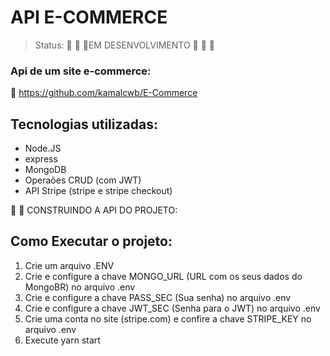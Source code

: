 <h1>API E-COMMERCE</h1>


>Status: :construction: :construction: :construction:EM DESENVOLVIMENTO :construction: :construction: :construction:


### Api de um site e-commerce:
:triangular_flag_on_post: https://github.com/kamalcwb/E-Commerce


## Tecnologias utilizadas:
 
+ Node.JS
+ express
+ MongoDB
+ Operaões CRUD (com JWT)
+ API Stripe (stripe e stripe checkout)

:triangular_flag_on_post: :triangular_flag_on_post: CONSTRUINDO A API DO PROJETO:


## Como Executar o projeto:

1) Crie um arquivo .ENV
2) Crie e configure a chave MONGO_URL (URL com os seus dados do MongoBR) no arquivo .env
3) Crie e configure a chave  PASS_SEC (Sua senha) no arquivo .env
4) Crie e configure a chave JWT_SEC (Senha para o JWT) no arquivo .env
5) Crie uma conta no site (stripe.com) e confire a chave STRIPE_KEY no arquivo .env
6) Execute yarn start

